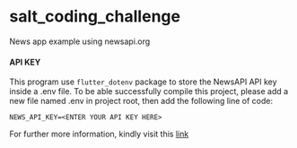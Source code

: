 # salt_coding_challenge

News app example using newsapi.org

#### API KEY
This program use ``flutter_dotenv`` package to store the NewsAPI API key inside a .env file. To be 
able successfully compile this project, please add a new file named .env in project root, then 
add the following line of code:

```
NEWS_API_KEY=<ENTER YOUR API KEY HERE>
```

For further more information, kindly visit this [link](https://pub.dev/packages/flutter_dotenv) 